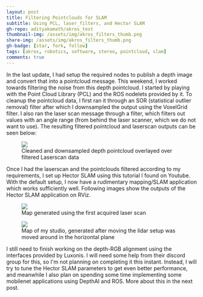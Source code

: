 ```yaml
---
layout: post
title: Filtering Pointclouds for SLAM
subtitle: Using PCL, laser_filters, and Hector SLAM
gh-repo: adityakamath/akros_test
thumbnail-img: /assets/img/akros_filters_thumb.png
share-img: /assets/img/akros_filters_thumb.png
gh-badge: [star, fork, follow]
tags: [akros, robotics, software, stereo, pointcloud, slam]
comments: true
---
```


In the last update, I had setup the required nodes to publish a depth image and convert that into a pointcloud message. This weekend, I worked towards filtering the noise from this depth pointcloud. I started by playing with the Point Cloud Library (PCL) and the ROS nodelets provided by it. To cleanup the pointcloud data, I first ran it through an SOR (statistical outlier removal) filter after which I downsampled the output using the VoxelGrid filter. I also ran the laser scan message through a filter, which filters out values with an angle range (from behind the laser scanner, which we do not want to use). The resulting filtered pointcloud and laserscan outputs can be seen below:

<figure class="aligncenter">
	<img src="https://adityakamath.github.com/assets/img/akros_pointclouds_filtered.png" />
	<figcaption>Cleaned and downsampled depth pointcloud overlayed over filtered Laserscan data</figcaption>
</figure>

Once I had the laserscan and the pointclouds filtered according to my requirements, I set up Hector SLAM using this tutorial I found on Youtube. With the default setup, I now have a rudimentary mapping/SLAM application which works sufficiently well. Following images show the outputs of the Hector SLAM application on RViz. 

<figure class="aligncenter">
	<img src="https://adityakamath.github.com/assets/img/akros_hectorslam_pc2.png" />
	<figcaption>Map generated using the first acquired laser scan</figcaption>
</figure>

<figure class="aligncenter">
	<img src="https://adityakamath.github.com/assets/img/akros_hectorslam_pc.png" />
	<figcaption>Map of my studio, generated after moving the lidar setup was moved around in the horizontal plane</figcaption>
</figure>

I still need to finish working on the depth-RGB alignment using the interfaces provided by Luxonis. I will need some help from their discord group for this, so I'm not planning on completing it this instant. Instead, I will try to tune the Hector SLAM parameters to get even better performance, and meanwhile I also plan on spending some time implementing some mobilenet applications using DepthAI and ROS. More about this in the next post.
